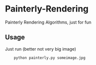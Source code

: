 # Painterly-Rendering
Painterly Rendering Algorithms, just for fun

## Usage
Just run (better not very big image)

```
	python painterly.py someimage.jpg
```